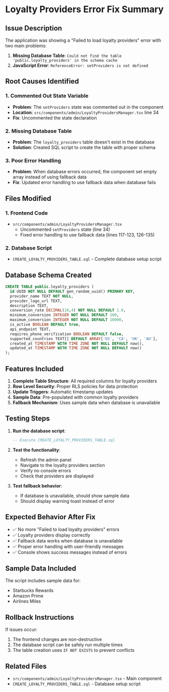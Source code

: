 # Loyalty Providers Error Fix Summary

## Issue Description
The application was showing a "Failed to load loyalty providers" error with two main problems:

1. **Missing Database Table**: `Could not find the table 'public.loyalty_providers' in the schema cache`
2. **JavaScript Error**: `ReferenceError: setProviders is not defined`

## Root Causes Identified

### 1. Commented Out State Variable
- **Problem**: The `setProviders` state was commented out in the component
- **Location**: `src/components/admin/LoyaltyProvidersManager.tsx` line 34
- **Fix**: Uncommented the state declaration

### 2. Missing Database Table
- **Problem**: The `loyalty_providers` table doesn't exist in the database
- **Solution**: Created SQL script to create the table with proper schema

### 3. Poor Error Handling
- **Problem**: When database errors occurred, the component set empty array instead of using fallback data
- **Fix**: Updated error handling to use fallback data when database fails

## Files Modified

### 1. Frontend Code
- `src/components/admin/LoyaltyProvidersManager.tsx`
  - Uncommented `setProviders` state (line 34)
  - Fixed error handling to use fallback data (lines 117-123, 126-135)

### 2. Database Script
- `CREATE_LOYALTY_PROVIDERS_TABLE.sql` - Complete database setup script

## Database Schema Created

```sql
CREATE TABLE public.loyalty_providers (
  id UUID NOT NULL DEFAULT gen_random_uuid() PRIMARY KEY,
  provider_name TEXT NOT NULL,
  provider_logo_url TEXT,
  description TEXT,
  conversion_rate DECIMAL(10,4) NOT NULL DEFAULT 1.0,
  minimum_conversion INTEGER NOT NULL DEFAULT 100,
  maximum_conversion INTEGER NOT NULL DEFAULT 10000,
  is_active BOOLEAN DEFAULT true,
  api_endpoint TEXT,
  requires_phone_verification BOOLEAN DEFAULT false,
  supported_countries TEXT[] DEFAULT ARRAY['US', 'CA', 'UK', 'AU'],
  created_at TIMESTAMP WITH TIME ZONE NOT NULL DEFAULT now(),
  updated_at TIMESTAMP WITH TIME ZONE NOT NULL DEFAULT now()
);
```

## Features Included

1. **Complete Table Structure**: All required columns for loyalty providers
2. **Row Level Security**: Proper RLS policies for data protection
3. **Update Triggers**: Automatic timestamp updates
4. **Sample Data**: Pre-populated with common loyalty providers
5. **Fallback Mechanism**: Uses sample data when database is unavailable

## Testing Steps

1. **Run the database script**:
   ```sql
   -- Execute CREATE_LOYALTY_PROVIDERS_TABLE.sql
   ```

2. **Test the functionality**:
   - Refresh the admin panel
   - Navigate to the loyalty providers section
   - Verify no console errors
   - Check that providers are displayed

3. **Test fallback behavior**:
   - If database is unavailable, should show sample data
   - Should display warning toast instead of error

## Expected Behavior After Fix

- ✅ No more "Failed to load loyalty providers" errors
- ✅ Loyalty providers display correctly
- ✅ Fallback data works when database is unavailable
- ✅ Proper error handling with user-friendly messages
- ✅ Console shows success messages instead of errors

## Sample Data Included

The script includes sample data for:
- Starbucks Rewards
- Amazon Prime
- Airlines Miles

## Rollback Instructions

If issues occur:
1. The frontend changes are non-destructive
2. The database script can be safely run multiple times
3. The table creation uses `IF NOT EXISTS` to prevent conflicts

## Related Files

- `src/components/admin/LoyaltyProvidersManager.tsx` - Main component
- `CREATE_LOYALTY_PROVIDERS_TABLE.sql` - Database setup script
